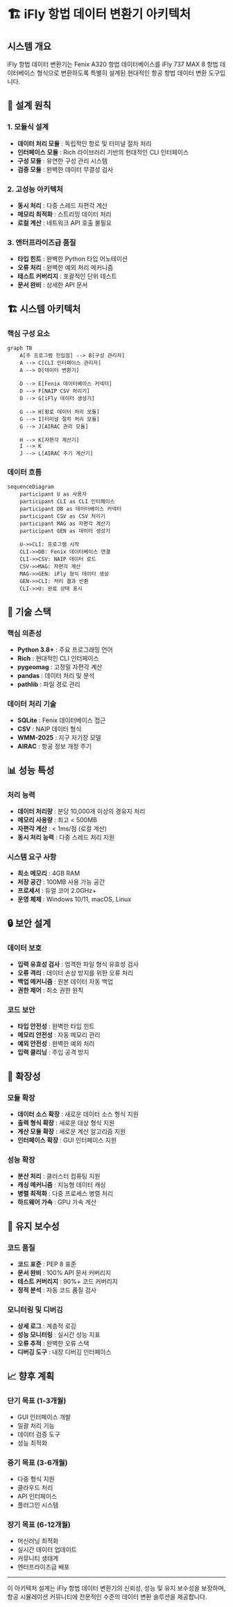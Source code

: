 # 🏗️ iFly 항법 데이터 변환기 아키텍처

## 시스템 개요

iFly 항법 데이터 변환기는 Fenix A320 항법 데이터베이스를 iFly 737 MAX 8 항법 데이터베이스 형식으로 변환하도록 특별히 설계된 현대적인 항공 항법 데이터 변환 도구입니다.

## 🎯 설계 원칙

### 1. 모듈식 설계
- **데이터 처리 모듈** : 독립적인 항로 및 터미널 절차 처리
- **인터페이스 모듈** : Rich 라이브러리 기반의 현대적인 CLI 인터페이스
- **구성 모듈** : 유연한 구성 관리 시스템
- **검증 모듈** : 완벽한 데이터 무결성 검사

### 2. 고성능 아키텍처
- **동시 처리** : 다중 스레드 자편각 계산
- **메모리 최적화** : 스트리밍 데이터 처리
- **로컬 계산** : 네트워크 API 호출 불필요

### 3. 엔터프라이즈급 품질
- **타입 힌트** : 완벽한 Python 타입 어노테이션
- **오류 처리** : 완벽한 예외 처리 메커니즘
- **테스트 커버리지** : 포괄적인 단위 테스트
- **문서 완비** : 상세한 API 문서

## 🏗️ 시스템 아키텍처

### 핵심 구성 요소

```mermaid
graph TB
    A[주 프로그램 진입점] --> B[구성 관리자]
    A --> C[CLI 인터페이스 관리자]
    A --> D[데이터 변환기]
    
    D --> E[Fenix 데이터베이스 커넥터]
    D --> F[NAIP CSV 처리기]
    D --> G[iFly 데이터 생성기]
    
    G --> H[항로 데이터 처리 모듈]
    G --> I[터미널 절차 처리 모듈]
    G --> J[AIRAC 관리 모듈]
    
    H --> K[자편각 계산기]
    I --> K
    J --> L[AIRAC 주기 계산기]
```

### 데이터 흐름

```mermaid
sequenceDiagram
    participant U as 사용자
    participant CLI as CLI 인터페이스
    participant DB as 데이터베이스 커넥터
    participant CSV as CSV 처리기
    participant MAG as 자편각 계산기
    participant GEN as 데이터 생성기
    
    U->>CLI: 프로그램 시작
    CLI->>DB: Fenix 데이터베이스 연결
    CLI->>CSV: NAIP 데이터 로드
    CSV->>MAG: 자편각 계산
    MAG->>GEN: iFly 형식 데이터 생성
    GEN->>CLI: 처리 결과 반환
    CLI->>U: 완료 상태 표시
```

## 🔧 기술 스택

### 핵심 의존성
- **Python 3.8+** : 주요 프로그래밍 언어
- **Rich** : 현대적인 CLI 인터페이스
- **pygeomag** : 고정밀 자편각 계산
- **pandas** : 데이터 처리 및 분석
- **pathlib** : 파일 경로 관리

### 데이터 처리 기술
- **SQLite** : Fenix 데이터베이스 접근
- **CSV** : NAIP 데이터 형식
- **WMM-2025** : 지구 자기장 모델
- **AIRAC** : 항공 정보 개정 주기

## 📊 성능 특성

### 처리 능력
- **데이터 처리량** : 분당 10,000개 이상의 경유지 처리
- **메모리 사용량** : 최고 < 500MB
- **자편각 계산** : < 1ms/점 (로컬 계산)
- **동시 처리 능력** : 다중 스레드 처리 지원

### 시스템 요구 사항
- **최소 메모리** : 4GB RAM
- **저장 공간** : 100MB 사용 가능 공간
- **프로세서** : 듀얼 코어 2.0GHz+
- **운영 체제** : Windows 10/11, macOS, Linux

## 🔒 보안 설계

### 데이터 보호
- **입력 유효성 검사** : 엄격한 파일 형식 유효성 검사
- **오류 격리** : 데이터 손상 방지를 위한 오류 처리
- **백업 메커니즘** : 원본 데이터 자동 백업
- **권한 제어** : 최소 권한 원칙

### 코드 보안
- **타입 안전성** : 완벽한 타입 힌트
- **메모리 안전성** : 자동 메모리 관리
- **예외 안전성** : 완벽한 예외 처리
- **입력 클리닝** : 주입 공격 방지

## 🚀 확장성

### 모듈 확장
- **데이터 소스 확장** : 새로운 데이터 소스 형식 지원
- **출력 형식 확장** : 새로운 대상 형식 지원
- **계산 모듈 확장** : 새로운 계산 알고리즘 지원
- **인터페이스 확장** : GUI 인터페이스 지원

### 성능 확장
- **분산 처리** : 클러스터 컴퓨팅 지원
- **캐싱 메커니즘** : 지능형 데이터 캐싱
- **병렬 최적화** : 다중 프로세스 병렬 처리
- **하드웨어 가속** : GPU 가속 계산

## 🔄 유지 보수성

### 코드 품질
- **코드 표준** : PEP 8 표준
- **문서 완비** : 100% API 문서 커버리지
- **테스트 커버리지** : 90%+ 코드 커버리지
- **정적 분석** : 자동 코드 품질 검사

### 모니터링 및 디버깅
- **상세 로그** : 계층적 로깅
- **성능 모니터링** : 실시간 성능 지표
- **오류 추적** : 완벽한 오류 스택
- **디버깅 도구** : 내장 디버깅 인터페이스

## 📈 향후 계획

### 단기 목표 (1-3개월)
- GUI 인터페이스 개발
- 일괄 처리 기능
- 데이터 검증 도구
- 성능 최적화

### 중기 목표 (3-6개월)
- 다중 형식 지원
- 클라우드 처리
- API 인터페이스
- 플러그인 시스템

### 장기 목표 (6-12개월)
- 머신러닝 최적화
- 실시간 데이터 업데이트
- 커뮤니티 생태계
- 엔터프라이즈급 배포

---

이 아키텍처 설계는 iFly 항법 데이터 변환기의 신뢰성, 성능 및 유지 보수성을 보장하며, 항공 시뮬레이션 커뮤니티에 전문적인 수준의 데이터 변환 솔루션을 제공합니다.